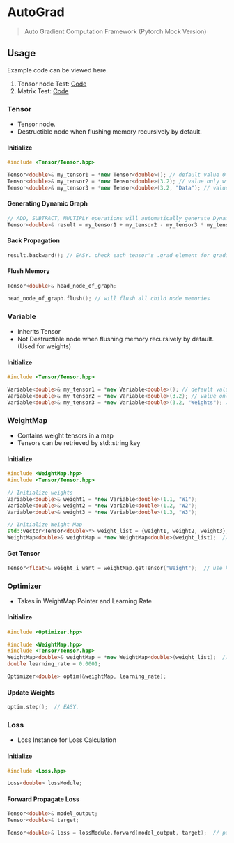 # AutoGrad
> Auto Gradient Computation Framework (Pytorch Mock Version)

## Usage
Example code can be viewed here.

1. Tensor node Test: [Code](https://github.com/litcoderr/AutoGradCpp/blob/master/test/test1.cpp)
2. Matrix Test: [Code](https://github.com/litcoderr/AutoGradCpp/blob/master/test/test2.cpp)

### Tensor
- Tensor node.
- Destructible node when flushing memory recursively by default.

#### Initialize
```c++
#include <Tensor/Tensor.hpp>

Tensor<double>& my_tensor1 = *new Tensor<double>(); // default value 0
Tensor<double>& my_tensor2 = *new Tensor<double>(3.2); // value only with default name as ""
Tensor<double>& my_tensor3 = *new Tensor<double>(3.2, "Data"); // value only and custom name
```

#### Generating Dynamic Graph
```c++
// ADD, SUBTRACT, MULTIPLY operations will automatically generate Dynamic Graph
Tensor<double>& result = my_tensor1 + my_tensor2 - my_tensor3 * my_tensor4
```

#### Back Propagation
```c++
result.backward(); // EASY. check each tensor's .grad element for gradient value
```

#### Flush Memory
```c++
Tensor<double>& head_node_of_graph;

head_node_of_graph.flush(); // will flush all child node memories
```

### Variable
- Inherits Tensor
- Not Destructible node when flushing memory recursively by default. (Used for weights)

#### Initialize
```c++
#include <Tensor/Tensor.hpp>

Variable<double>& my_tensor1 = *new Variable<double>(); // default value 0
Variable<double>& my_tensor2 = *new Variable<double>(3.2); // value only with default name as ""
Variable<double>& my_tensor3 = *new Variable<double>(3.2, "Weights"); // value only with default name as ""
```

### WeightMap
- Contains weight tensors in a map
- Tensors can be retrieved by std::string key

#### Initialize
```c++
#include <WeightMap.hpp>
#include <Tensor/Tensor.hpp>

// Initialize weights
Variable<double>& weight1 = *new Variable<double>(1.1, "W1"); 
Variable<double>& weight2 = *new Variable<double>(1.2, "W2"); 
Variable<double>& weight3 = *new Variable<double>(1.3, "W3");

// Initialize Weight Map
std::vector<Tensor<double>*> weight_list = {weight1, weight2, weight3};  // first make vector with type Tensor<T>*
WeightMap<double>& weightMap = *new WeightMap<double>(weight_list);  // Initialize by passing in weight list
```

#### Get Tensor
```c++
Tensor<float>& weight_i_want = weightMap.getTensor("Weight");  // use key std::string to retrieve reference
```

### Optimizer
- Takes in WeightMap Pointer and Learning Rate

#### Initialize
```c++
#include <Optimizer.hpp>

#include <WeightMap.hpp>
#include <Tensor/Tensor.hpp>
WeightMap<double>& weightMap = *new WeightMap<double>(weight_list);  // Initialize by passing in weight list
double learning_rate = 0.0001;

Optimizer<double> optim(&weightMap, learning_rate);
```

#### Update Weights
```c++
optim.step();  // EASY.
```

### Loss
- Loss Instance for Loss Calculation

#### Initialize
```c++
#include <Loss.hpp>

Loss<double> lossModule;
```

#### Forward Propagate Loss
```c++
Tensor<double>& model_output;
Tensor<double>& target;

Tensor<double>& loss = lossModule.forward(model_output, target);  // pass in model_output and target to forward method
```
